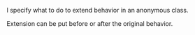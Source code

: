 I specify what to do to extend behavior in an anonymous class.

Extension can be put before or after the original behavior.